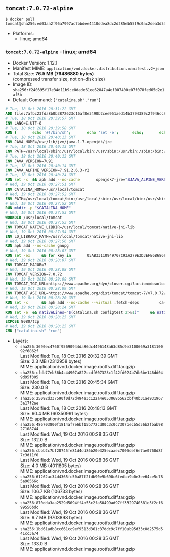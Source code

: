 ## `tomcat:7.0.72-alpine`

```console
$ docker pull tomcat@sha256:ed03aa2f96a7997ac7bbdee4410ddea8dc2d285eb55f9c0ac2dea3d53c73ac55
```

-	Platforms:
	-	linux; amd64

### `tomcat:7.0.72-alpine` - linux; amd64

-	Docker Version: 1.12.1
-	Manifest MIME: `application/vnd.docker.distribution.manifest.v2+json`
-	Total Size: **76.5 MB (76486880 bytes)**  
	(compressed transfer size, not on-disk size)
-	Image ID: `sha256:f240395f17e34d11b9ce8dade61ee62847a4ef007400e07f078fed65d2e1af5b`
-	Default Command: `["catalina.sh","run"]`

```dockerfile
# Tue, 18 Oct 2016 20:31:22 GMT
ADD file:7afbc23fda8b0b3872623c16af8e3490b2cee951aed14b3794389c2f946cc8c7 in / 
# Tue, 18 Oct 2016 20:39:57 GMT
ENV LANG=C.UTF-8
# Tue, 18 Oct 2016 20:39:58 GMT
RUN { 		echo '#!/bin/sh'; 		echo 'set -e'; 		echo; 		echo 'dirname "$(dirname "$(readlink -f "$(which javac || which java)")")"'; 	} > /usr/local/bin/docker-java-home 	&& chmod +x /usr/local/bin/docker-java-home
# Tue, 18 Oct 2016 20:40:13 GMT
ENV JAVA_HOME=/usr/lib/jvm/java-1.7-openjdk/jre
# Tue, 18 Oct 2016 20:40:13 GMT
ENV PATH=/usr/local/sbin:/usr/local/bin:/usr/sbin:/usr/bin:/sbin:/bin:/usr/lib/jvm/java-1.7-openjdk/jre/bin:/usr/lib/jvm/java-1.7-openjdk/bin
# Tue, 18 Oct 2016 20:40:13 GMT
ENV JAVA_VERSION=7u91
# Tue, 18 Oct 2016 20:40:14 GMT
ENV JAVA_ALPINE_VERSION=7.91.2.6.3-r2
# Tue, 18 Oct 2016 20:40:24 GMT
RUN set -x 	&& apk add --no-cache 		openjdk7-jre="$JAVA_ALPINE_VERSION" 	&& [ "$JAVA_HOME" = "$(docker-java-home)" ]
# Wed, 19 Oct 2016 00:27:51 GMT
ENV CATALINA_HOME=/usr/local/tomcat
# Wed, 19 Oct 2016 00:27:52 GMT
ENV PATH=/usr/local/tomcat/bin:/usr/local/sbin:/usr/local/bin:/usr/sbin:/usr/bin:/sbin:/bin:/usr/lib/jvm/java-1.7-openjdk/jre/bin:/usr/lib/jvm/java-1.7-openjdk/bin
# Wed, 19 Oct 2016 00:27:52 GMT
RUN mkdir -p "$CATALINA_HOME"
# Wed, 19 Oct 2016 00:27:53 GMT
WORKDIR /usr/local/tomcat
# Wed, 19 Oct 2016 00:27:53 GMT
ENV TOMCAT_NATIVE_LIBDIR=/usr/local/tomcat/native-jni-lib
# Wed, 19 Oct 2016 00:27:54 GMT
ENV LD_LIBRARY_PATH=/usr/local/tomcat/native-jni-lib
# Wed, 19 Oct 2016 00:27:56 GMT
RUN apk add --no-cache gnupg
# Wed, 19 Oct 2016 00:28:07 GMT
RUN set -ex 	&& for key in 		05AB33110949707C93A279E3D3EFE6B686867BA6 		07E48665A34DCAFAE522E5E6266191C37C037D42 		47309207D818FFD8DCD3F83F1931D684307A10A5 		541FBE7D8F78B25E055DDEE13C370389288584E7 		61B832AC2F1C5A90F0F9B00A1C506407564C17A3 		713DA88BE50911535FE716F5208B0AB1D63011C7 		79F7026C690BAA50B92CD8B66A3AD3F4F22C4FED 		9BA44C2621385CB966EBA586F72C284D731FABEE 		A27677289986DB50844682F8ACB77FC2E86E29AC 		A9C5DF4D22E99998D9875A5110C01C5A2F6059E7 		DCFD35E0BF8CA7344752DE8B6FB21E8933C60243 		F3A04C595DB5B6A5F1ECA43E3B7BBB100D811BBE 		F7DA48BB64BCB84ECBA7EE6935CD23C10D498E23 	; do 		gpg --keyserver ha.pool.sks-keyservers.net --recv-keys "$key"; 	done
# Wed, 19 Oct 2016 00:28:07 GMT
ENV TOMCAT_MAJOR=7
# Wed, 19 Oct 2016 00:28:08 GMT
ENV TOMCAT_VERSION=7.0.72
# Wed, 19 Oct 2016 00:28:08 GMT
ENV TOMCAT_TGZ_URL=https://www.apache.org/dyn/closer.cgi?action=download&filename=tomcat/tomcat-7/v7.0.72/bin/apache-tomcat-7.0.72.tar.gz
# Wed, 19 Oct 2016 00:28:09 GMT
ENV TOMCAT_ASC_URL=https://www.apache.org/dist/tomcat/tomcat-7/v7.0.72/bin/apache-tomcat-7.0.72.tar.gz.asc
# Wed, 19 Oct 2016 00:28:20 GMT
RUN set -x 		&& apk add --no-cache --virtual .fetch-deps 		ca-certificates 		tar 		openssl 	&& wget -O tomcat.tar.gz "$TOMCAT_TGZ_URL" 	&& wget -O tomcat.tar.gz.asc "$TOMCAT_ASC_URL" 	&& gpg --batch --verify tomcat.tar.gz.asc tomcat.tar.gz 	&& tar -xvf tomcat.tar.gz --strip-components=1 	&& rm bin/*.bat 	&& rm tomcat.tar.gz* 		&& nativeBuildDir="$(mktemp -d)" 	&& tar -xvf bin/tomcat-native.tar.gz -C "$nativeBuildDir" --strip-components=1 	&& apk add --no-cache --virtual .native-build-deps 		apr-dev 		gcc 		libc-dev 		make 		"openjdk${JAVA_VERSION%%[-~bu]*}"="$JAVA_ALPINE_VERSION" 		openssl-dev 	&& ( 		export CATALINA_HOME="$PWD" 		&& cd "$nativeBuildDir/native" 		&& ./configure 			--libdir="$TOMCAT_NATIVE_LIBDIR" 			--prefix="$CATALINA_HOME" 			--with-apr="$(which apr-1-config)" 			--with-java-home="$(docker-java-home)" 			--with-ssl=yes 		&& make -j$(getconf _NPROCESSORS_ONLN) 		&& make install 	) 	&& runDeps="$( 		scanelf --needed --nobanner --recursive "$TOMCAT_NATIVE_LIBDIR" 			| awk '{ gsub(/,/, "\nso:", $2); print "so:" $2 }' 			| sort -u 			| xargs -r apk info --installed 			| sort -u 	)" 	&& apk add --virtual .tomcat-native-rundeps $runDeps 	&& apk del .fetch-deps .native-build-deps 	&& rm -rf "$nativeBuildDir" 	&& rm bin/tomcat-native.tar.gz
# Wed, 19 Oct 2016 00:28:24 GMT
RUN set -e 	&& nativeLines="$(catalina.sh configtest 2>&1)" 	&& nativeLines="$(echo "$nativeLines" | grep 'Apache Tomcat Native')" 	&& nativeLines="$(echo "$nativeLines" | sort -u)" 	&& if ! echo "$nativeLines" | grep 'INFO: Loaded APR based Apache Tomcat Native library' >&2; then 		echo >&2 "$nativeLines"; 		exit 1; 	fi
# Wed, 19 Oct 2016 00:28:25 GMT
EXPOSE 8080/tcp
# Wed, 19 Oct 2016 00:28:25 GMT
CMD ["catalina.sh" "run"]
```

-	Layers:
	-	`sha256:3690ec4760f95690944da86dc4496148a63d85c9e3100669a318110092f6862f`  
		Last Modified: Tue, 18 Oct 2016 20:32:39 GMT  
		Size: 2.3 MB (2312958 bytes)  
		MIME: application/vnd.docker.image.rootfs.diff.tar.gzip
	-	`sha256:cfdb77eb56b4c44907a822ccdf607323c1f42fd024b7db6be146dd049d95f305`  
		Last Modified: Tue, 18 Oct 2016 20:45:34 GMT  
		Size: 230.0 B  
		MIME: application/vnd.docker.image.rootfs.diff.tar.gzip
	-	`sha256:25092d337590f0d72d494e3c122a4e0530685562cbf40b31ae9319673a17f2ae`  
		Last Modified: Tue, 18 Oct 2016 20:48:13 GMT  
		Size: 60.4 MB (60350991 bytes)  
		MIME: application/vnd.docker.image.rootfs.diff.tar.gzip
	-	`sha256:486703800f1814af7e6bf15b772cd00c3c0c7307becb5d56b2fbab9827108744`  
		Last Modified: Wed, 19 Oct 2016 00:28:35 GMT  
		Size: 132.0 B  
		MIME: application/vnd.docker.image.rootfs.diff.tar.gzip
	-	`sha256:cbbb2c7bf28745fe81d4dd86b20e325ecaaec7006def6e7ae0760d8f7c3d11f0`  
		Last Modified: Wed, 19 Oct 2016 00:28:36 GMT  
		Size: 4.0 MB (4011805 bytes)  
		MIME: application/vnd.docker.image.rootfs.diff.tar.gzip
	-	`sha256:61262ac34d4365fc50a87f2fdb90e9b690c6fedba9b0e3ee64ce5c785a96566c`  
		Last Modified: Wed, 19 Oct 2016 00:28:36 GMT  
		Size: 106.7 KB (106733 bytes)  
		MIME: application/vnd.docker.image.rootfs.diff.tar.gzip
	-	`sha256:870dda3aa2529d5094ff4b55c2fa50499ad97ff3329740381e5f2cf699556bdc`  
		Last Modified: Wed, 19 Oct 2016 00:28:36 GMT  
		Size: 9.7 MB (9703898 bytes)  
		MIME: application/vnd.docker.image.rootfs.diff.tar.gzip
	-	`sha256:1bd61adb8cc661cc9ef9513d361c37ddc9c7ff10ab95d33c0d2575d541cc3a74`  
		Last Modified: Wed, 19 Oct 2016 00:28:35 GMT  
		Size: 133.0 B  
		MIME: application/vnd.docker.image.rootfs.diff.tar.gzip
